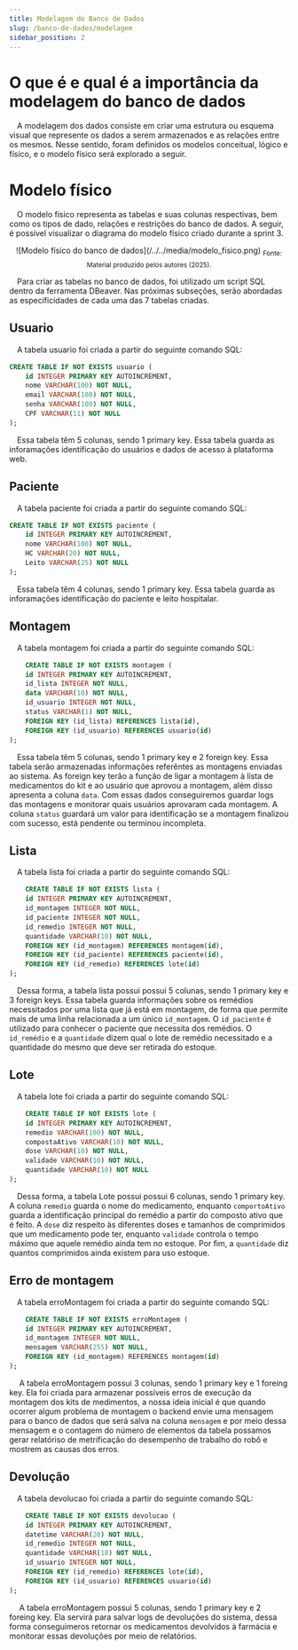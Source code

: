 ```yaml
---
title: Modelagem do Banco de Dados
slug: /banco-de-dados/modelagem
sidebar_position: 2
---
```


# O que é e qual é a importância da modelagem do banco de dados
&emsp;A modelagem dos dados consiste em criar uma estrutura ou esquema visual que represente os dados a serem armazenados e as relações entre os mesmos. Nesse sentido, foram definidos os modelos conceitual, lógico e físico, e o modelo físico será explorado a seguir. 

# Modelo físico

&emsp;O modelo físico representa as tabelas e suas colunas respectivas, bem como os tipos de dado, relações e restrições do banco de dados. A seguir, é possível visualizar o diagrama do modelo físico criado durante a sprint 3.

<div align="center">
![Modelo físico do banco de dados](/../../media/modelo_fisico.png)
<sub>Fonte: Material produzido pelos autores (2025).</sub>
</div>

&emsp;Para criar as tabelas no banco de dados, foi utilizado um script SQL dentro da ferramenta DBeaver. Nas próximas subseções, serão abordadas as especificidades de cada uma das 7 tabelas criadas.

## Usuario

&emsp;A tabela usuario foi criada a partir do seguinte comando SQL:

```sql
CREATE TABLE IF NOT EXISTS usuario (
    id INTEGER PRIMARY KEY AUTOINCREMENT,
    nome VARCHAR(100) NOT NULL,
    email VARCHAR(100) NOT NULL,
    senha VARCHAR(100) NOT NULL,
    CPF VARCHAR(11) NOT NULL
);
```

&emsp;Essa tabela têm 5 colunas, sendo 1 primary key. Essa tabela guarda as inforamações identificação do usuários e dados de acesso à plataforma web.

## Paciente

&emsp;A tabela paciente foi criada a partir do seguinte comando SQL:

```sql
CREATE TABLE IF NOT EXISTS paciente (
    id INTEGER PRIMARY KEY AUTOINCREMENT,
    nome VARCHAR(100) NOT NULL,
    HC VARCHAR(20) NOT NULL,
    Leito VARCHAR(25) NOT NULL
);
```
&emsp;Essa tabela têm 4 colunas, sendo 1 primary key. Essa tabela guarda as inforamações identificação do paciente e leito hospitalar.


## Montagem

&emsp;A tabela montagem foi criada a partir do seguinte comando SQL:


```sql
    CREATE TABLE IF NOT EXISTS montagem (
    id INTEGER PRIMARY KEY AUTOINCREMENT,
    id_lista INTEGER NOT NULL,
    data VARCHAR(10) NOT NULL,
    id_usuario INTEGER NOT NULL,
    status VARCHAR(1) NOT NULL,
    FOREIGN KEY (id_lista) REFERENCES lista(id),
    FOREIGN KEY (id_usuario) REFERENCES usuario(id)
);
```
&emsp;Essa tabela têm 5 colunas, sendo 1 primary key e 2 foreign key. Essa tabela serão armazenadas informações referêntes as montagens enviadas ao sistema. As foreign key terão a função de ligar a montagem à lista de medicamentos do kit e ao usuário que aprovou a montagem, além disso apresenta a coluna `data`. Com essas dados conseguiremos guardar logs das montagens e monitorar quais usuários aprovaram cada montagem. A coluna `status` guardará um valor para identificação se a montagem finalizou com sucesso, está pendente ou terminou incompleta.


## Lista

&emsp;A tabela lista foi criada a partir do seguinte comando SQL:

```sql
    CREATE TABLE IF NOT EXISTS lista (
    id INTEGER PRIMARY KEY AUTOINCREMENT,
    id_montagem INTEGER NOT NULL,
    id_paciente INTEGER NOT NULL,
    id_remedio INTEGER NOT NULL,
    quantidade VARCHAR(10) NOT NULL,
    FOREIGN KEY (id_montagem) REFERENCES montagem(id),
    FOREIGN KEY (id_paciente) REFERENCES paciente(id),
    FOREIGN KEY (id_remedio) REFERENCES lote(id)
);
```

&emsp;Dessa forma, a tabela lista possui possui 5 colunas, sendo 1 primary key e 3 foreign keys. Essa tabela guarda informações sobre os remédios necessitados por uma lista que já está em montagem, de forma que permite mais de uma linha relacionada a um único `id_montagem`. O `id_paciente` é utilizado para conhecer o paciente que necessita dos remédios. O `id_remédio` e a `quantidade` dizem qual o lote de remédio necessitado e a quantidade do mesmo que deve ser retirada do estoque.

## Lote

&emsp;A tabela lote foi criada a partir do seguinte comando SQL:

```sql
    CREATE TABLE IF NOT EXISTS lote (
    id INTEGER PRIMARY KEY AUTOINCREMENT,
    remedio VARCHAR(100) NOT NULL,
    compostaAtivo VARCHAR(10) NOT NULL,
    dose VARCHAR(10) NOT NULL,
    validade VARCHAR(10) NOT NULL,
    quantidade VARCHAR(10) NOT NULL
);
```

&emsp;Dessa forma, a tabela Lote possui possui 6 colunas, sendo 1 primary key. A coluna `remedio` guarda o nome do medicamento, enquanto `comportoAtivo` guarda a identificação principal do remédio a partir do composto ativo que é feito. A `dose` diz respeito às diferentes doses e tamanhos de comprimidos que um medicamento pode ter, enquanto `validade` controla o tempo máximo que aquele remédio ainda tem no estoque. Por fim, a `quantidade` diz quantos comprimidos ainda existem para uso estoque.

## Erro de montagem

&emsp;A tabela erroMontagem foi criada a partir do seguinte comando SQL:

```sql
    CREATE TABLE IF NOT EXISTS erroMontagem (
    id INTEGER PRIMARY KEY AUTOINCREMENT,
    id_montagem INTEGER NOT NULL,
    mensagem VARCHAR(255) NOT NULL,
    FOREIGN KEY (id_montagem) REFERENCES montagem(id)
);
```
&emsp; A tabela erroMontagem possui 3 colunas, sendo 1 primary key e 1 foreing key. Ela foi criada para armazenar possíveis erros de execução da montagem dos kits de medimentos, a nossa ideia inicial é que quando ocorrer algum problema de montagem o backend envie uma mensagem para o banco de dados que será salva na coluna `mensagem` e por meio dessa mensagem e o contagem do número de elementos da tabela possamos gerar relatóriso de metrificação do desempenho de trabalho do robô e mostrem as causas dos erros.

## Devolução

&emsp;A tabela devolucao foi criada a partir do seguinte comando SQL:

```sql
    CREATE TABLE IF NOT EXISTS devolucao (
    id INTEGER PRIMARY KEY AUTOINCREMENT,
    datetime VARCHAR(20) NOT NULL,
    id_remedio INTEGER NOT NULL,
    quantidade VARCHAR(10) NOT NULL,
    id_usuario INTEGER NOT NULL,
    FOREIGN KEY (id_remedio) REFERENCES lote(id),
    FOREIGN KEY (id_usuario) REFERENCES usuario(id)
);
``` 

&emsp; A tabela erroMontagem possui 5 colunas, sendo 1 primary key e 2 foreing key. Ela servirá para salvar logs de devoluções do sistema, dessa forma conseguimeros retornar os medicamentos devolvidos à farmácia e monitorar essas devoluções por meio de relatórios.

